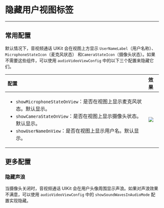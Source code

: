 # 隐藏用户视图标签

- - -

## 常用配置

默认情况下，音视频通话 UIKit 会在视图上方显示 `UserNameLabel`（用户名称）、`MicrophoneStateIcon`（麦克风状态） 和`CameraStateIcon`（摄像头状态）。如果不需要这些组件，可以使用 `audioVideoViewConfig` 中的以下三个配置来隐藏它们。

| 配置                                                                                                                                                                                                                                                            | 效果                                                                                                                                                 |
| :-------------------------------------------------------------------------------------------------------------------------------------------------------------------------------------------------------------------------------------------------------------- | :--------------------------------------------------------------------------------------------------------------------------------------------------- |
| <ul><li><code>showMicrophoneStateOnView</code>：是否在视图上显示麦克风状态。默认显示。</li><li><code>showCameraStateOnView</code>：是否在视图上显示摄像头状态。默认显示。</li><li><code>showUserNameOnView</code>：是否在视图上显示用户名。默认显示。</li></ul> | <Frame width="256" height="auto" caption=""><img src="https://doc-media.zego.im/sdk-doc/Pics/ZegoUIKit/Flutter/_normal_switch_30_label.png" /></Frame> |


## 更多配置

### 隐藏声浪

当摄像头关闭时，音视频通话 UIKit 会在用户头像周围显示声浪。如果对声浪效果不满意，可以使用 `audioVideoViewConfig` 中的 `showSoundWavesInAudioMode` 配置实现隐藏。

<Content />